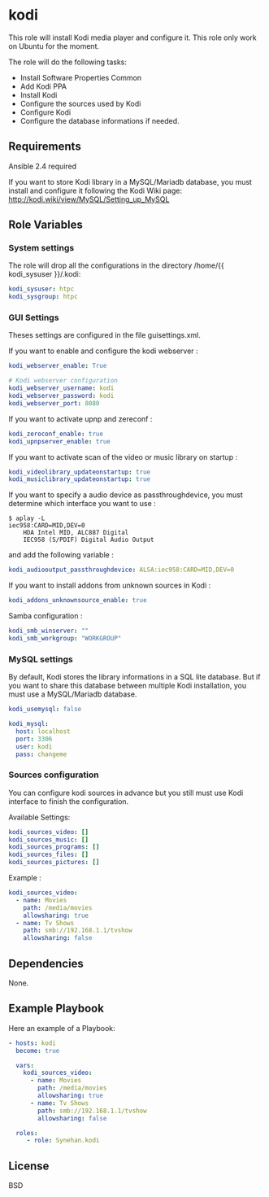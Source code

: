 # kodi

This role will install Kodi media player and configure it. This role only work
on Ubuntu for the moment.

The role will do the following tasks:

- Install Software Properties Common
- Add Kodi PPA
- Install Kodi
- Configure the sources used by Kodi
- Configure Kodi
- Configure the database informations if needed.

## Requirements

Ansible 2.4 required

If you want to store Kodi library in a MySQL/Mariadb database, you must install
and configure it following the Kodi Wiki page: http://kodi.wiki/view/MySQL/Setting_up_MySQL

## Role Variables

### System settings

The role will drop all the configurations in the directory /home/{{ kodi_sysuser }}/.kodi:

```yaml
kodi_sysuser: htpc
kodi_sysgroup: htpc
```

### GUI Settings

Theses settings are configured in the file guisettings.xml.

If you want to enable and configure the kodi webserver :

```yaml
kodi_webserver_enable: True

# Kodi webserver configuration
kodi_webserver_username: kodi
kodi_webserver_password: kodi
kodi_webserver_port: 8080
```

If you want to activate upnp and zereconf :

```yaml
kodi_zeroconf_enable: true
kodi_upnpserver_enable: true

```

If you want to activate scan of the video or music library on startup :

```yaml
kodi_videolibrary_updateonstartup: true
kodi_musiclibrary_updateonstartup: true
```

If you want to specify a audio device as passthroughdevice, you must determine
which interface you want to use :

```
$ aplay -L
iec958:CARD=MID,DEV=0
    HDA Intel MID, ALC887 Digital
    IEC958 (S/PDIF) Digital Audio Output
```

and add the following variable :

```yaml
kodi_audiooutput_passthroughdevice: ALSA:iec958:CARD=MID,DEV=0
```

If you want to install addons from unknown sources in Kodi :

```yaml
kodi_addons_unknownsource_enable: true
```

Samba configuration :

```yaml
kodi_smb_winserver: ""
kodi_smb_workgroup: "WORKGROUP"
```
### MySQL settings

By default, Kodi stores the library informations in a SQL lite database. But if
you want to share this database between multiple Kodi installation, you must use
a MySQL/Mariadb database.

```yaml
kodi_usemysql: false

kodi_mysql:
  host: localhost
  port: 3306
  user: kodi
  pass: changeme
```

### Sources configuration

You can configure kodi sources in advance but you still must use Kodi interface
to finish the configuration.

Available Settings:

```yaml
kodi_sources_video: []
kodi_sources_music: []
kodi_sources_programs: []
kodi_sources_files: []
kodi_sources_pictures: []
```

Example :

```yaml
kodi_sources_video:
  - name: Movies
    path: /media/movies
    allowsharing: true
  - name: Tv Shows
    path: smb://192.168.1.1/tvshow
    allowsharing: false
```

Dependencies
------------

None.

Example Playbook
----------------

Here an example of a Playbook:

```yaml
- hosts: kodi
  become: true

  vars:
    kodi_sources_video:
      - name: Movies
        path: /media/movies
        allowsharing: true
      - name: Tv Shows
        path: smb://192.168.1.1/tvshow
        allowsharing: false

  roles:
     - role: Synehan.kodi
```

License
-------

BSD
